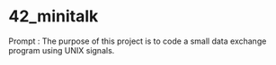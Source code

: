 # 42_minitalk
Prompt :  The purpose of this project is to code a small data exchange program using UNIX signals.
